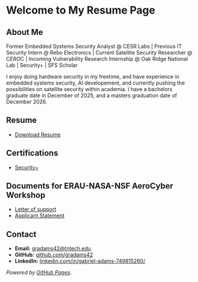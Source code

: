 # Welcome to My Resume Page

## About Me
Former Embedded Systems Security Analyst @ CESR Labs | Previous IT Security Intern @ Rebo Electronics | Current Satellite Security Researcher @ CEROC | Incoming Vulnerability Research Internship @ Oak Ridge National Lab | Security+ | SFS Scholar

I enjoy doing hardware security in my freetime, and have experience in embedded systems security, AI developement, and currently pushing the possibilities on satellite security within academia. I have a bachelors graduate date in December of 2025, and a masters graduation date of December 2026. 

## Resume
- [Download Resume](Adams_Gabriel_Resume.pdf)

## Certifications
- [Security+](CompTIA_Security+_ce_certificate.pdf)

## Documents for ERAU-NASA-NSF AeroCyber Workshop
- [Letter of support](PUT-What-Ismail_gives-you.pdf)
- [Applicant Statement](Statement.pdf)
  

## Contact
- **Email:** [gradams42@tntech.edu](mailto:gradams42@tntech.edu)
- **GitHub:** [github.com/gradams42](https://github.com/gradams42)
- **LinkedIn:** [linkedin.com/in/gabriel-adams-749815260/](https://www.linkedin.com/in/gabriel-adams-749815260/)

_Powered by [GitHub Pages](https://pages.github.com/)._
